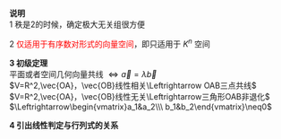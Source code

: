 **说明**    
1 秩是2的时候，确定极大无关组很方便    
    
2 <font color=red>仅适用于有序数对形式的向量空间</font>，即只适用于 $K^n$ 空间    
    
**3 初级定理**    
平面或者空间几何向量共线 $\Leftrightarrow\vec a=\lambda\vec b$     
 $V=R^2,\vec{OA}，\vec{OB}线性相关\Leftrightarrow OAB三点共线$     
 $V=R^2,\vec{OA}，\vec{OB}线性无关\Leftrightarrow三角形OAB非退化$     
 $\Leftrightarrow\begin{vmatrix}a_1&a_2\\\ b_1&b_2\end{vmatrix}\neq0$     
    
**4 引出线性判定与行列式的关系**    
